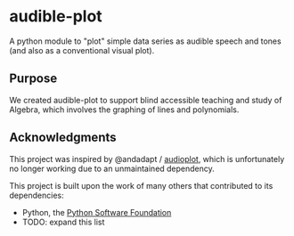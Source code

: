 # audible-plot

A python module to "plot" simple data series as audible speech and
tones (and also as a conventional visual plot).

## Purpose

We created audible-plot to support blind accessible teaching and study
of Algebra, which involves the graphing of lines and polynomials.

## Acknowledgments

This project was inspired by @andadapt /
[audioplot](https://github.com/andadapt/audioplot "a python module for
converting data arrays to audio streams"), which is unfortunately no
longer working due to an unmaintained dependency.

This project is built upon the work of many others that contributed to
its dependencies:

- Python, the [Python Software Foundation](https://python.org)
- TODO: expand this list
